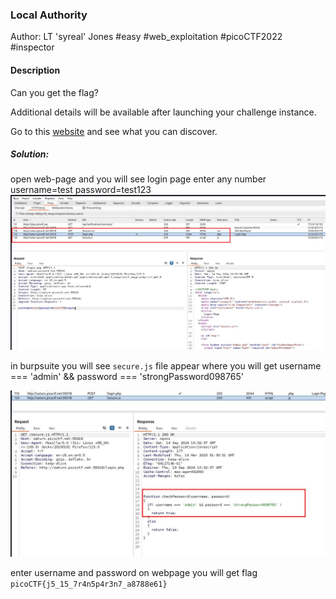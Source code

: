 ### Local Authority

Author: LT 'syreal' Jones
#easy #web_exploitation #picoCTF2022 #inspector
#### Description

Can you get the flag?

Additional details will be available after launching your challenge instance.

Go to this [website](http://saturn.picoctf.net:60845/) and see what you can discover.

##### Solution:
open web-page and you will see login page enter any number
username=test
password=test123
![localAuthority/localAuthority/localAuthority/localAuthority/localAuthority/localAuthority/localAuthority/loginpage.jpg](localAuthority/loginpage.jpg)

in burpsuite you will see `secure.js` file appear where you will get 
username === 'admin' && password === 'strongPassword098765'

![localAuthority/login\_password.png](localAuthority/login_password.jpg)


enter username and password on webpage you will get flag `picoCTF{j5_15_7r4n5p4r3n7_a8788e61}`
